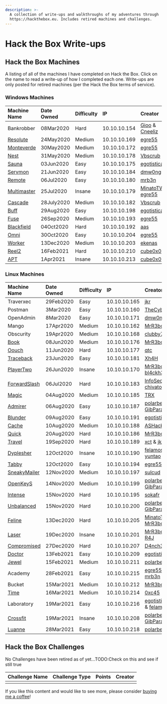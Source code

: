 ```yaml
---
description: >-
  A collection of write-ups and walkthroughs of my adventures through
  https://hackthebox.eu. Includes retired machines and challenges.
---
```


# Hack the Box Write-ups

## Hack the Box Machines

A listing of all of the machines I have completed on Hack the Box. Click on the name to read a write-up of how I completed each one.  Write-ups are only posted for retired machines \(per the Hack the Box terms of service\). 

### Windows Machines

| Machine Name | Date Owned | Difficulty | IP | Creator |
| :--- | :--- | :--- | :--- | :--- |
| Bankrobber | 08Mar2020 | Hard | 10.10.10.154 | [Gioo](https://www.hackthebox.eu/home/users/profile/623) & [Cneeliz](https://www.hackthebox.eu/home/users/profile/3244) |
| [Resolute](windows-machines/medium/resolute-write-up.md) | 24May2020 | Medium | 10.10.10.169 | [egre55](https://www.hackthebox.eu/home/users/profile/1190) |
| [Monteverde](windows-machines/medium/monteverde-write-up.md) | 30May2020 | Medium | 10.10.10.172 | [egre55](https://www.hackthebox.eu/home/users/profile/1190) |
| [Nest](windows-machines/medium/nest-write-up.md) | 31May2020 | Medium | 10.10.10.178 | [Vbscrub](https://www.hackthebox.eu/home/users/profile/158833) |
| [Sauna](windows-machines/easy/sauna-write-up.md) | 03Jun2020 | Easy | 10.10.10.175 | [egotisticalSW](https://www.hackthebox.eu/home/users/profile/94858) |
| [Servmon](windows-machines/easy/servmon-write-up.md) | 21Jun2020 | Easy | 10.10.10.184 | [dmw0ng](https://www.hackthebox.eu/home/users/profile/82600) |
| [Remote](windows-machines/easy/remote-write-up.md) | 06Jul2020 | Easy | 10.10.10.180 | [mrb3n](https://www.hackthebox.eu/home/users/profile/2984) |
| [Multimaster](windows-machines/insane/multimaster.md) | 25Jul2020 | Insane | 10.10.10.179 | [MinatoTW](https://www.hackthebox.eu/home/users/profile/8308) & [egre55](https://www.hackthebox.eu/home/users/profile/1190) |
| [Cascade](windows-machines/medium/cascade-write-up.md) | 28July2020 | Medium | 10.10.10.182 | [Vbscrub](https://www.hackthebox.eu/home/users/profile/158833) |
| [Buff](windows-machines/easy/buff-write-up.md) | 29Aug2020 | Easy | 10.10.10.198 | [egotisticalSW](https://www.hackthebox.eu/home/users/profile/94858) |
| [Fuse](windows-machines/medium/fuse-write-up.md) | 26Sep2020 | Medium | 10.10.10.193 | [egre55](https://www.hackthebox.eu/home/users/profile/1190) |
| [Blackfield](windows-machines/hard/blackfield-write-up.md) | 04Oct2020 | Hard | 10.10.10.192 | [aas](https://www.hackthebox.eu/home/users/profile/6259) |
| [Omni](windows-machines/easy/omni.md) | 30Oct2020 | Easy | 10.10.10.204 | [egre55](https://www.hackthebox.eu/home/users/profile/1190) |
| [Worker](windows-machines/medium/worker.md) | 13Dec2020 | Medium | 10.10.10.203 | [ekenas](https://app.hackthebox.eu/users/222808) |
| [Reel2](windows-machines/hard/reel2.md) | 16Feb2021 | Hard | 10.10.10.210 | [cube0x0](https://app.hackthebox.eu/users/9164) |
| [APT](windows-machines/insane/apt.md) | 1Apr2021 | Insane | 10.10.10.213 | [cube0x0](https://app.hackthebox.eu/users/9164) |

### Linux Machines

| Machine Name | Date Owned | Difficulty | IP | Creator |
| :--- | :--- | :--- | :--- | :--- |
| Traverxec | 29Feb2020 | Easy | 10.10.10.165 | [jkr](https://www.hackthebox.eu/home/users/profile/77141) |
| Postman | 3Mar2020 | Easy | 10.10.10.160 | [TheCyberGeek](https://www.hackthebox.eu/home/users/profile/114053) |
| OpenAdmin | 8Mar2020 | Easy | 10.10.10.171 | [dmw0ng](https://www.hackthebox.eu/home/users/profile/82600) |
| Mango | 17Apr2020 | Medium | 10.10.10.162 | [MrR3boot](https://www.hackthebox.eu/home/users/profile/13531) |
| Obscurity | 19Apr2020 | Medium | 10.10.10.168 | [clubby789](https://www.hackthebox.eu/home/users/profile/83743) |
| [Book](linux-machines/medium/book-write-up.md) | 08Jun2020 | Medium | 10.10.10.176 | [MrR3boot](https://www.hackthebox.eu/home/users/profile/13531) |
| [Oouch](linux-machines/hard/oouch-write-up.md) | 11Jun2020 | Hard | 10.10.10.177 | [qtc](https://www.hackthebox.eu/home/users/profile/103578) |
| [Traceback](linux-machines/easy/traceback-write-up.md) | 23Jun2020 | Easy | 10.10.10.181 | [Xh4H](https://www.hackthebox.eu/home/users/profile/21439) |
| [PlayerTwo](linux-machines/insane/playertwo-write-up.md) | 26Jun2020 | Insane | 10.10.10.170 | [MrR3boot](https://www.hackthebox.eu/home/users/profile/13531) & [bl4ckh34rt](https://www.hackthebox.eu/home/users/profile/64903) |
| [ForwardSlash](linux-machines/hard/forwardslash-write-up.md) | 06Jul2020 | Hard | 10.10.10.183 | [InfoSecJack](https://www.hackthebox.eu/home/users/profile/52045) & [chivato](https://www.hackthebox.eu/home/users/profile/44614) |
| [Magic](linux-machines/medium/magic-write-up.md) | 04Aug2020 | Medium | 10.10.10.185 | [TRX](https://www.hackthebox.eu/home/users/profile/31190) |
| [Admirer](linux-machines/easy/admirer-write-up.md) | 06Aug2020 | Easy | 10.10.10.187 | [polarbearer](https://www.hackthebox.eu/home/users/profile/159204) & [GibParadox](https://www.hackthebox.eu/home/users/profile/125033) |
| [Blunder](linux-machines/easy/blunder-write-up.md) | 09Aug2020 | Easy | 10.10.10.191 | [egotisticalSW](https://www.hackthebox.eu/home/users/profile/94858) |
| [Cache](linux-machines/medium/cache-write-up.md) | 10Aug2020 | Medium | 10.10.10.188 | [ASHacker](https://www.hackthebox.eu/home/users/profile/23227) |
| [Quick](linux-machines/hard/quick-write-up.md) | 20Aug2020 | Hard | 10.10.10.186 | [MrR3boot](https://www.hackthebox.eu/home/users/profile/13531) |
| [Travel](linux-machines/hard/travel-write-up.md) | 19Sep2020 | Hard | 10.10.10.189 | [xct](https://www.hackthebox.eu/home/users/profile/13569) & [jkr](https://www.hackthebox.eu/home/users/profile/77141) |
| [Dyplesher](linux-machines/insane/dyplesher-write-up.md) | 12Oct2020 | Insane | 10.10.10.190 | [felamos](https://app.hackthebox.eu/users/27390) & [yuntao](https://app.hackthebox.eu/users/12438) |
| [Tabby](linux-machines/easy/tabby-write-up.md) | 12Oct2020 | Easy | 10.10.10.194 | [egre55](https://app.hackthebox.eu/users/1190) |
| [SneakyMailer](linux-machines/medium/sneakymailer-writeup.md) | 12Nov2020 | Medium | 10.10.10.197 | [sulcud](https://app.hackthebox.eu/users/106709) |
| [OpenKeyS](linux-machines/medium/openkeys.md) | 14Nov2020 | Medium | 10.10.10.199 | [polarbearer](https://www.hackthebox.eu/home/users/profile/159204) & [GibParadox](https://www.hackthebox.eu/home/users/profile/125033) |
| [Intense](linux-machines/hard/intense-write-up.md) | 15Nov2020 | Hard | 10.10.10.195 | [sokafr](https://app.hackthebox.eu/users/19014) |
| [Unbalanced](linux-machines/hard/unbalanced.md) | 15Nov2020 | Hard | 10.10.10.200 | [polarbearer](https://www.hackthebox.eu/home/users/profile/159204) & [GibParadox](https://www.hackthebox.eu/home/users/profile/125033) |
| [Feline](linux-machines/hard/feline.md) | 13Dec2020 | Hard | 10.10.10.205 | [MinatoTW](https://www.hackthebox.eu/home/users/profile/8308) & [MrR3boot](https://www.hackthebox.eu/home/users/profile/13531) |
| [Laser](linux-machines/insane/laser.md) | 19Dec2020 | Insane | 10.10.10.201 | [MrR3boot](https://www.hackthebox.eu/home/users/profile/13531) & [R4J](https://app.hackthebox.eu/users/13243) |
| [Compromised](linux-machines/hard/compromised.md) | 27Dec2020 | Hard | 10.10.10.207 | [D4nch3n](https://app.hackthebox.eu/users/103781) |
| [Doctor](linux-machines/easy/doctor.md) | 13Feb2021 | Easy | 10.10.10.209 | [egotisticalSW](https://app.hackthebox.eu/users/94858) |
| [Jewel](linux-machines/medium/jewel.md) | 15Feb2021 | Medium | 10.10.10.211 | [polarbearer](https://app.hackthebox.eu/users/159204) |
| Academy | 28Feb2021 | Easy | 10.10.10.215 | [egre55](https://app.hackthebox.eu/users/1190) & [mrb3n](https://app.hackthebox.eu/users/2984) |
| Bucket | 15Mar2021 | Medium | 10.10.10.212 | [MrR3boot](https://www.hackthebox.eu/home/users/profile/13531) |
| [Time](linux-machines/medium/time.md) | 16Mar2021 | Medium | 10.10.10.214 | [0xc45](https://app.hackthebox.eu/users/73268) |
| Laboratory | 19Mar2021 | Easy | 10.10.10.216 | [egotisticalSW](https://app.hackthebox.eu/users/94858) & [felamos](https://app.hackthebox.eu/users/27390) |
| [Crossfit](linux-machines/insane/crossfit.md) | 19Mar2021 | Insane | 10.10.10.208 | [polarbearer](https://app.hackthebox.eu/users/159204) & [GibParadox](https://app.hackthebox.eu/users/125033) |
| [Luanne](linux-machines/easy/luanne.md) | 28Mar2021 | Easy | 10.10.10.218 | [polarbearer](https://app.hackthebox.eu/users/159204) |

## Hack the Box Challenges

No Challenges have been retired as of yet...TODO:Check on this and see if still true

| Challenge Name | Challenge Type | Points | Creator |
| :--- | :--- | :--- | :--- |
|  |  |  |  |

If you like this content and would like to see more, please consider [buying me a coffee](https://www.buymeacoffee.com/zweilosec)!

